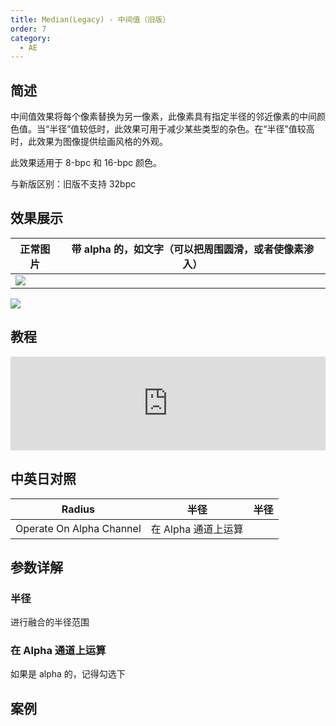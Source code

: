 ```yaml
---
title: Median(Legacy) - 中间值（旧版）
order: 7
category:
  - AE
---
```


## 简述

中间值效果将每个像素替换为另一像素，此像素具有指定半径的邻近像素的中间颜色值。当“半径”值较低时，此效果可用于减少某些类型的杂色。在“半径”值较高时，此效果为图像提供绘画风格的外观。

此效果适用于 8-bpc 和 16-bpc 颜色。

与新版区别：旧版不支持 32bpc

## 效果展示

| 正常图片                                        | 带 alpha 的，如文字（可以把周围圆滑，或者使像素渗入） |
| ----------------------------------------------- | ----------------------------------------------------- |
| ![](https://cdn.yuelili.com/20220103223140.png) |

![](https://cdn.yuelili.com/20220103223741.png)

## 教程

<iframe src="https://player.bilibili.com/player.html?bvid=BV1e34y1X7Vj&page=95&high_quality=1" width="100%" allowfullscreen="allowfullscreen" frameborder="0"></iframe>

## 中英日对照

| Radius                   | 半径                | 半径 |
| ------------------------ | ------------------- | ---- |
| Operate On Alpha Channel | 在 Alpha 通道上运算 |      |

## 参数详解

### 半径

进行融合的半径范围

### 在 Alpha 通道上运算

如果是 alpha 的，记得勾选下

## 案例
